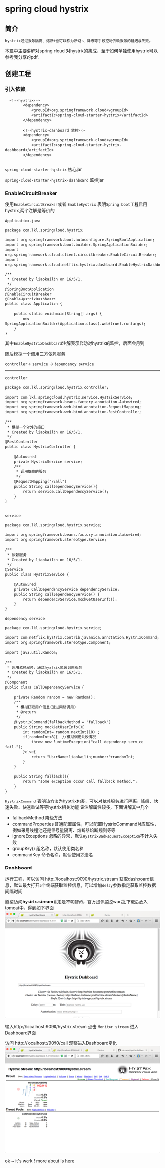 # spring cloud hystrix

## 简介

    hystrix通过服务隔离、熔断(也可以称为断路)、降级等手段控制依赖服务的延迟与失败。
本篇中主要讲解对spring cloud 对hystrix的集成，至于如何单独使用hystrix可以参考我分享的pdf.


## 创建工程

### 引入依赖

```
  <!--hystrix-->
        <dependency>
            <groupId>org.springframework.cloud</groupId>
            <artifactId>spring-cloud-starter-hystrix</artifactId>
        </dependency>

        <!--hystrix-dashboard 监控-->
        <dependency>
            <groupId>org.springframework.cloud</groupId>
            <artifactId>spring-cloud-starter-hystrix-dashboard</artifactId>
        </dependency>
        
```

`spring-cloud-starter-hystrix` 核心jar 

`spring-cloud-starter-hystrix-dashboard` 监控jar



### EnableCircuitBreaker

使用`EnableCircuitBreaker`或者 `EnableHystrix` 表明`Spring boot`工程启用hystrix,两个注解是等价的.

`Application.java`

```
package com.lkl.springcloud.hystrix;

import org.springframework.boot.autoconfigure.SpringBootApplication;
import org.springframework.boot.builder.SpringApplicationBuilder;
import org.springframework.cloud.client.circuitbreaker.EnableCircuitBreaker;
import org.springframework.cloud.netflix.hystrix.dashboard.EnableHystrixDashboard;

/**
 * Created by liaokailin on 16/5/1.
 */
@SpringBootApplication
@EnableCircuitBreaker
@EnableHystrixDashboard
public class Application {

    public static void main(String[] args) {
        new SpringApplicationBuilder(Application.class).web(true).run(args);
    }
}

```
    
其中`EnableHystrixDashboard`注解表示启动对hystrix的监控，后面会用到

随后模拟一个调用三方依赖服务

`controller`-> `service` -> `dependency service`

------------------------------------------------


`controller`
```
package com.lkl.springcloud.hystrix.controller;

import com.lkl.springcloud.hystrix.service.HystrixService;
import org.springframework.beans.factory.annotation.Autowired;
import org.springframework.web.bind.annotation.RequestMapping;
import org.springframework.web.bind.annotation.RestController;

/**
 * 模拟一个对外的接口
 * Created by liaokailin on 16/5/1.
 */
@RestController
public class HystrixController {

    @Autowired
    private HystrixService service;
    /**
     * 调用依赖的服务
     */
    @RequestMapping("/call")
    public String callDependencyService(){
        return service.callDependencyService();
    }
}


```

`service`

```
package com.lkl.springcloud.hystrix.service;

import org.springframework.beans.factory.annotation.Autowired;
import org.springframework.stereotype.Service;

/**
 * 依赖服务
 * Created by liaokailin on 16/5/1.
 */
@Service
public class HystrixService {

    @Autowired
    private CallDependencyService dependencyService;
    public String callDependencyService() {
        return dependencyService.mockGetUserInfo();
    }
}

```


`dependency service`

```
package com.lkl.springcloud.hystrix.service;

import com.netflix.hystrix.contrib.javanica.annotation.HystrixCommand;
import org.springframework.stereotype.Component;

import java.util.Random;

/**
 * 调用依赖服务，通过hystrix包装调用服务
 * Created by liaokailin on 16/5/1.
 */
@Component
public class CallDependencyService {

    private Random random = new Random();
    /**
     * 模拟获取用户信息(通过网络调用)
     * @return
     */
    @HystrixCommand(fallbackMethod = "fallback")
    public String mockGetUserInfo(){
        int randomInt= random.nextInt(10) ;
        if(randomInt<8){  //模拟调用失败情况
            throw new RuntimeException("call dependency service fail.");
        }else{
            return "UserName:liaokailin;number:"+randomInt;
        }
    }

    public String fallback(){
        return "some exception occur call fallback method.";
    }
}

```

`HystrixCommand` 表明该方法为hystrix包裹，可以对依赖服务进行隔离、降级、快速失败、快速重试等等hystrix相关功能 
    该注解属性较多，下面讲解其中几个
    
 * fallbackMethod 降级方法
 * commandProperties 普通配置属性，可以配置HystrixCommand对应属性，例如采用线程池还是信号量隔离、熔断器熔断规则等等
 * ignoreExceptions 忽略的异常，默认`HystrixBadRequestException`不计入失败
 * groupKey() 组名称，默认使用类名称
 * commandKey 命令名称，默认使用方法名
 
###  Dashboard

运行工程，可以访问 http://localhost:9090/hystrix.stream 获取dashboard信息，默认最大打开`5`个终端获取监控信息，可以增加`delay`参数指定获取监控数据间隔时间


直接访问**hystrix.stream**肯定是不明智的，官方提供监控war包,下载后放入tomcat中，得到如下界面
![hystrix-dashboard](https://raw.githubusercontent.com/liaokailin/pic-repo/master/hystrix-dashboard.png)

输入http://localhost:9090/hystrix.stream 点击 `Monitor stream` 进入Dashboard界面

访问 http://localhost:/9090/call  观察进入Dashboard变化
![hystrix-dashboard](https://raw.githubusercontent.com/liaokailin/pic-repo/master/hystrix-dashborad-show.png)


ok ~ it's work !  more about is [here](https://github.com/liaokailin/springcloud)